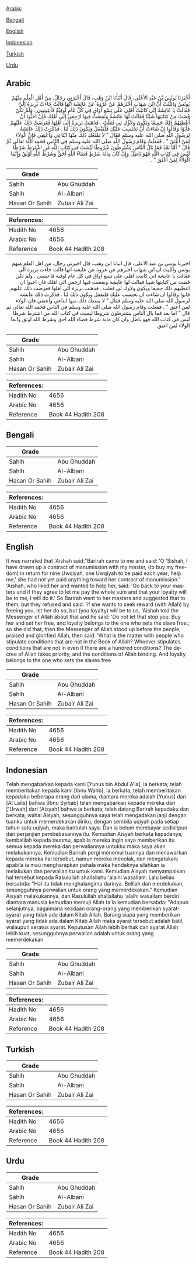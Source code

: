 [Arabic](#arabic)

[Bengali](#bengali)

[English](#english)

[Indonesian](#indonesian)

[Turkish](#turkish)

[Urdu](#urdu)

## Arabic


<div dir="rtl" lang="ar" style={{fontSize:'larger',backgroundColor:'#f8f9fa',padding:20}}>
أَخْبَرَنَا يُونُسُ بْنُ عَبْدِ الأَعْلَى، قَالَ أَنْبَأَنَا ابْنُ وَهْبٍ، قَالَ أَخْبَرَنِي رِجَالٌ، مِنْ أَهْلِ الْعِلْمِ مِنْهُمْ يُونُسُ وَاللَّيْثُ أَنَّ ابْنَ شِهَابٍ أَخْبَرَهُمْ عَنْ عُرْوَةَ عَنْ عَائِشَةَ أَنَّهَا قَالَتْ جَاءَتْ بَرِيرَةُ إِلَىَّ فَقَالَتْ يَا عَائِشَةُ إِنِّي كَاتَبْتُ أَهْلِي عَلَى تِسْعِ أَوَاقٍ فِي كُلِّ عَامٍ أُوقِيَّةٌ فَأَعِينِينِي ‏.‏ وَلَمْ تَكُنْ قَضَتْ مِنْ كِتَابَتِهَا شَيْئًا فَقَالَتْ لَهَا عَائِشَةُ وَنَفِسَتْ فِيهَا ارْجِعِي إِلَى أَهْلِكِ فَإِنْ أَحَبُّوا أَنْ أُعْطِيَهُمْ ذَلِكَ جَمِيعًا وَيَكُونَ وَلاَؤُكِ لِي فَعَلْتُ ‏.‏ فَذَهَبَتْ بَرِيرَةُ إِلَى أَهْلِهَا فَعَرَضَتْ ذَلِكَ عَلَيْهِمْ فَأَبَوْا وَقَالُوا إِنْ شَاءَتْ أَنْ تَحْتَسِبَ عَلَيْكِ فَلْتَفْعَلْ وَيَكُونَ ذَلِكَ لَنَا ‏.‏ فَذَكَرَتْ ذَلِكَ عَائِشَةُ لِرَسُولِ اللَّهِ صلى الله عليه وسلم فَقَالَ ‏"‏ لاَ يَمْنَعُكِ ذَلِكَ مِنْهَا ابْتَاعِي وَأَعْتِقِي فَإِنَّ الْوَلاَءَ لِمَنْ أَعْتَقَ ‏"‏ ‏.‏ فَفَعَلَتْ وَقَامَ رَسُولُ اللَّهِ صلى الله عليه وسلم فِي النَّاسِ فَحَمِدَ اللَّهَ تَعَالَى ثُمَّ قَالَ ‏"‏ أَمَّا بَعْدُ فَمَا بَالُ النَّاسِ يَشْتَرِطُونَ شُرُوطًا لَيْسَتْ فِي كِتَابِ اللَّهِ مَنِ اشْتَرَطَ شَرْطًا لَيْسَ فِي كِتَابِ اللَّهِ فَهُوَ بَاطِلٌ وَإِنْ كَانَ مِائَةَ شَرْطٍ قَضَاءُ اللَّهِ أَحَقُّ وَشَرْطُ اللَّهِ أَوْثَقُ وَإِنَّمَا الْوَلاَءُ لِمَنْ أَعْتَقَ ‏"‏ ‏.‏
</div>
<div style={{backgroundColor:'#f8f9fa',padding:20, marginBottom: 10}}><table> <thead> <tr> <th>Grade</th> <th></th> </tr> </thead> <tbody> <tr><td>Sahih</td><td>Abu Ghuddah</td></tr><tr><td>Sahih</td><td>Al-Albani</td></tr><tr><td>Hasan Or Sahih</td><td>Zubair Ali Zai</td></tr></tbody></table><table> <thead> <tr> <th>References:</th> <th></th> </tr> </thead> <tbody><tr><td>Hadith No</td><td>4656</td></tr><tr><td>Arabic No</td><td>4656</td></tr><tr><td>Reference</td><td>Book 44 Hadith 208</td></tr></tbody></table></div>


<div dir="rtl" lang="ar" style={{fontSize:'larger',backgroundColor:'#f8f9fa',padding:20}}>
اخبرنا يونس بن عبد الاعلى، قال انبانا ابن وهب، قال اخبرني رجال، من اهل العلم منهم يونس والليث ان ابن شهاب اخبرهم عن عروة عن عايشة انها قالت جاءت بريرة الى فقالت يا عايشة اني كاتبت اهلي على تسع اواق في كل عام اوقية فاعينيني . ولم تكن قضت من كتابتها شييا فقالت لها عايشة ونفست فيها ارجعي الى اهلك فان احبوا ان اعطيهم ذلك جميعا ويكون ولاوك لي فعلت . فذهبت بريرة الى اهلها فعرضت ذلك عليهم فابوا وقالوا ان شاءت ان تحتسب عليك فلتفعل ويكون ذلك لنا . فذكرت ذلك عايشة لرسول الله صلى الله عليه وسلم فقال " لا يمنعك ذلك منها ابتاعي واعتقي فان الولاء لمن اعتق " . ففعلت وقام رسول الله صلى الله عليه وسلم في الناس فحمد الله تعالى ثم قال " اما بعد فما بال الناس يشترطون شروطا ليست في كتاب الله من اشترط شرطا ليس في كتاب الله فهو باطل وان كان ماية شرط قضاء الله احق وشرط الله اوثق وانما الولاء لمن اعتق
</div>
<div style={{backgroundColor:'#f8f9fa',padding:20, marginBottom: 10}}><table> <thead> <tr> <th>Grade</th> <th></th> </tr> </thead> <tbody> <tr><td>Sahih</td><td>Abu Ghuddah</td></tr><tr><td>Sahih</td><td>Al-Albani</td></tr><tr><td>Hasan Or Sahih</td><td>Zubair Ali Zai</td></tr></tbody></table><table> <thead> <tr> <th>References:</th> <th></th> </tr> </thead> <tbody><tr><td>Hadith No</td><td>4656</td></tr><tr><td>Arabic No</td><td>4656</td></tr><tr><td>Reference</td><td>Book 44 Hadith 208</td></tr></tbody></table></div>

## Bengali


<div dir="ltr" lang="bn" style={{fontSize:'larger',backgroundColor:'#f8f9fa',padding:20}}>

</div>
<div style={{backgroundColor:'#f8f9fa',padding:20, marginBottom: 10}}><table> <thead> <tr> <th>Grade</th> <th></th> </tr> </thead> <tbody> <tr><td>Sahih</td><td>Abu Ghuddah</td></tr><tr><td>Sahih</td><td>Al-Albani</td></tr><tr><td>Hasan Or Sahih</td><td>Zubair Ali Zai</td></tr></tbody></table><table> <thead> <tr> <th>References:</th> <th></th> </tr> </thead> <tbody><tr><td>Hadith No</td><td>4656</td></tr><tr><td>Arabic No</td><td>4656</td></tr><tr><td>Reference</td><td>Book 44 Hadith 208</td></tr></tbody></table></div>

## English


<div dir="ltr" lang="en" style={{fontSize:'larger',backgroundColor:'#f8f9fa',padding:20}}>
It was narrated that 'Aishah said:"Barirah came to me and said: 'O 'Sishah, I have drawn up a contract of manumission with my master, (to buy my freedom) in return for nine Uwqiyah, one Uwqiyah to be paid each year; help me,' she had not yet paid anything toward her contract of manumission.' 'Aishah, who liked her and wanted to help her, said: 'Go back to your masters and if they agree to let me pay the whole sum and that your loyalty will be to me, I will do it.' So Barirah went to her masters and suggested that to them, but they refused and said: 'if she wants to seek reward (with Allah) by freeing you, let her do so, but (you loyalty) will be to us, 'Aishah told the Messenger of Allah about that and he said: 'Do not let that stop you. Buy her and set her free, and loyalty belongs to the one who sets the slave free.; so she did that, then the Messenger of Allah stood up before the people, praised and glorified Allah, then said: 'What is the matter with people who stipulate conditions that are not in the Book of Allah? Whoever stipulates conditions that are not in even if there are a hundred conditions? The decree of Allah takes priority, and the conditions of Allah binding. And loyalty belongs to the one who sets the slaves free
</div>
<div style={{backgroundColor:'#f8f9fa',padding:20, marginBottom: 10}}><table> <thead> <tr> <th>Grade</th> <th></th> </tr> </thead> <tbody> <tr><td>Sahih</td><td>Abu Ghuddah</td></tr><tr><td>Sahih</td><td>Al-Albani</td></tr><tr><td>Hasan Or Sahih</td><td>Zubair Ali Zai</td></tr></tbody></table><table> <thead> <tr> <th>References:</th> <th></th> </tr> </thead> <tbody><tr><td>Hadith No</td><td>4656</td></tr><tr><td>Arabic No</td><td>4656</td></tr><tr><td>Reference</td><td>Book 44 Hadith 208</td></tr></tbody></table></div>

## Indonesian


<div dir="ltr" lang="id" style={{fontSize:'larger',backgroundColor:'#f8f9fa',padding:20}}>
Telah mengabarkan kepada kami [Yunus bin Abdul A'la], ia berkata; telah memberitakan kepada kami [Ibnu Wahb], ia berkata; telah memberitakan kepadaku beberapa orang dari ulama, diantara mereka adalah [Yunus] dan [Al Laits] bahwa [Ibnu Syihab] telah mengabarkan kepada mereka dari ['Urwah] dari [Aisyah] bahwa ia berkata; telah datang Barirah kepadaku dan berkata; wahai Aisyah, sesungguhnya saya telah mengadakan janji dengan tuanku untuk memerdekakan diriku, dengan sembila uqiyah pada setiap tahun satu uqiyah, maka bantulah saya. Dan ia belum membayar sedikitpun dari perjanjian pembebasannya itu. Kemudian Aisyah berkata kepadanya; kembalilah kepada taunmu, apabila mereka ingin saya memberikan itu semua kepada mereka dan perwaliannya untukku maka saya akan melakukannya. Kemudian Barirah pergi menemui tuannya dan menawarkan kepada mereka hal tersebut, namun mereka menolak, dan mengatakan; apabila ia mau mengharapkan pahala maka hendaknya silahkan ia melakukan dan perwalian itu untuk kami. Kemudian Aisyah menyampaikan hal tersebut kepada Rasulullah shallallahu 'alaihi wasallam. Lalu beliau bersabda: "Hal itu tidak menghalangimu darinya. Belilah dan merdekakan, sesungguhnya perwalian untuk orang yang memerdekakan." Kemudian Aisyah melakukannya, dan Rasulullah shallallahu 'alaihi wasallam berdiri diantara manusia kemudian memuji Allah ta'la kemudian bersabda: "Adapun selanjutnya, bagaimana keadaan orang-orang yang memberikan syarat-syarat yang tidak ada dalam Kitab Allah. Barang siapa yang memberikan syarat yang tidak ada dalam Kitab Allah maka syarat tersebut adalah batil, walaupun seratus syarat. Keputusan Allah lebih berhak dan syarat Allah lebih kuat, sesungguhnya perwalian adalah untuk orang yang memerdekakan
</div>
<div style={{backgroundColor:'#f8f9fa',padding:20, marginBottom: 10}}><table> <thead> <tr> <th>Grade</th> <th></th> </tr> </thead> <tbody> <tr><td>Sahih</td><td>Abu Ghuddah</td></tr><tr><td>Sahih</td><td>Al-Albani</td></tr><tr><td>Hasan Or Sahih</td><td>Zubair Ali Zai</td></tr></tbody></table><table> <thead> <tr> <th>References:</th> <th></th> </tr> </thead> <tbody><tr><td>Hadith No</td><td>4656</td></tr><tr><td>Arabic No</td><td>4656</td></tr><tr><td>Reference</td><td>Book 44 Hadith 208</td></tr></tbody></table></div>

## Turkish


<div dir="ltr" lang="tr" style={{fontSize:'larger',backgroundColor:'#f8f9fa',padding:20}}>

</div>
<div style={{backgroundColor:'#f8f9fa',padding:20, marginBottom: 10}}><table> <thead> <tr> <th>Grade</th> <th></th> </tr> </thead> <tbody> <tr><td>Sahih</td><td>Abu Ghuddah</td></tr><tr><td>Sahih</td><td>Al-Albani</td></tr><tr><td>Hasan Or Sahih</td><td>Zubair Ali Zai</td></tr></tbody></table><table> <thead> <tr> <th>References:</th> <th></th> </tr> </thead> <tbody><tr><td>Hadith No</td><td>4656</td></tr><tr><td>Arabic No</td><td>4656</td></tr><tr><td>Reference</td><td>Book 44 Hadith 208</td></tr></tbody></table></div>

## Urdu


<div dir="rtl" lang="ur" style={{fontSize:'larger',backgroundColor:'#f8f9fa',padding:20}}>

</div>
<div style={{backgroundColor:'#f8f9fa',padding:20, marginBottom: 10}}><table> <thead> <tr> <th>Grade</th> <th></th> </tr> </thead> <tbody> <tr><td>Sahih</td><td>Abu Ghuddah</td></tr><tr><td>Sahih</td><td>Al-Albani</td></tr><tr><td>Hasan Or Sahih</td><td>Zubair Ali Zai</td></tr></tbody></table><table> <thead> <tr> <th>References:</th> <th></th> </tr> </thead> <tbody><tr><td>Hadith No</td><td>4656</td></tr><tr><td>Arabic No</td><td>4656</td></tr><tr><td>Reference</td><td>Book 44 Hadith 208</td></tr></tbody></table></div>